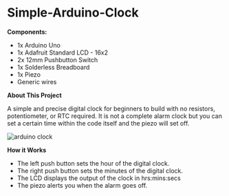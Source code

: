 # Simple-Arduino-Clock

**Components:**
- 1x Arduino Uno
- 1x Adafruit Standard LCD - 16x2
- 2x 12mm Pushbutton Switch
- 1x Solderless Breadboard
- 1x Piezo
- Generic wires

**About This Project**

A simple and precise digital clock for beginners to build with no resistors, potentiometer, or RTC required. It is not a complete alarm clock but you can set a certain time within the code itself and the piezo will set off.

![arduino clock](https://user-images.githubusercontent.com/68084112/118043581-8fb33800-b343-11eb-9824-da9f8f355b1e.png)


**How it Works**

- The left push button sets the hour of the digital clock.
- The right push button sets the minutes of the digital clock.
- The LCD displays the output of the clock in hrs:mins:secs
- The piezo alerts you when the alarm goes off.
